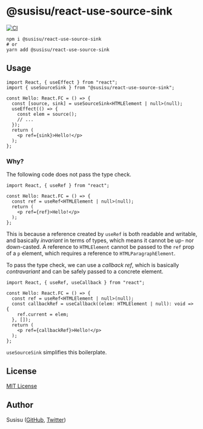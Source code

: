 # @susisu/react-use-source-sink

[![CI](https://github.com/susisu/react-use-source-sink/workflows/CI/badge.svg)](https://github.com/susisu/react-use-source-sink/actions?query=workflow%3ACI)

``` shell
npm i @susisu/react-use-source-sink
# or
yarn add @susisu/react-use-source-sink
```

## Usage

``` tsx
import React, { useEffect } from "react";
import { useSourceSink } from "@susisu/react-use-source-sink";

const Hello: React.FC = () => {
  const [source, sink] = useSourceSink<HTMLElement | null>(null);
  useEffect(() => {
    const elem = source();
    // ...
  });
  return (
    <p ref={sink}>Hello!</p>
  );
};
```

### Why?

The following code does not pass the type check.

``` tsx
import React, { useRef } from "react";

const Hello: React.FC = () => {
  const ref = useRef<HTMLElement | null>(null);
  return (
    <p ref={ref}>Hello!</p>
  );
};
```

This is because a reference created by `useRef` is both readable and writable, and basically *invariant* in terms of types, which means it cannot be up- nor down-casted. A reference to `HTMLElement` cannot be passed to the `ref` prop of a `p` element, which requires a reference to `HTMLParagraphElement`.

To pass the type check, we can use a *callback ref*, which is basically *contravariant* and can be safely passed to a concrete element.

``` tsx
import React, { useRef, useCallback } from "react";

const Hello: React.FC = () => {
  const ref = useRef<HTMLElement | null>(null);
  const callbackRef = useCallback((elem: HTMLElement | null): void => {
    ref.current = elem;
  }, []);
  return (
    <p ref={callbackRef}>Hello!</p>
  );
};
```

`useSourceSink` simplifies this boilerplate.

## License

[MIT License](http://opensource.org/licenses/mit-license.php)

## Author

Susisu ([GitHub](https://github.com/susisu), [Twitter](https://twitter.com/susisu2413))
